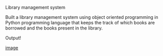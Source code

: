 Library management system 

Built a library management system using object oriented programming in Python programming language that keeps the track of which books are borrowed and the books present in the library. 

Output!

[image](https://user-images.githubusercontent.com/121716798/214838030-cbeaf081-61b5-4e1b-831f-c0b1074ecd16.png)


